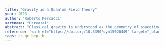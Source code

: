 ```yaml
---
title: "Gravity as a Quantum Field Theory"
year: 2023
author: "Roberto Percacci"
sortname: "Percacci"
abstract: "Classical gravity is understood as the geometry of spacetime, and it seems very different from the other known interactions. In this review, I will instead stress the analogies: Like strong interactions, the low energy effective field theory of gravity is related to a nonlinearly realized symmetry, and like electroweak interactions, it is a gauge theory in Higgs phase, with a massive connection. I will also discuss the possibility of finding a UV complete quantum field theoretic description of all interactions."
reference: '<a href="https://doi.org/10.3390/sym15020449" target="_blank"><i>Symmetry</i> <strong>2023</strong>, 15(2), 449</a>.'
tags: gr-qc hep-th 
---
```

